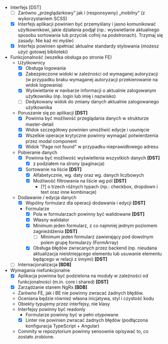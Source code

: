 - Interfejs [DST]
	- [ ] Zarówno „przeglądarkowy” jak i (responsywny) „mobilny” (z wykorzystaniem SCSS)
  - [x] Interfejs aplikacji powinien być przemyślany i jasno komunikować użytkownikowi, jakie działania podjął (np.: wyświetlanie aktualnego sposobu sortowania lub przycisk cofnij na podstronach). Trzymaj się zasady: Nie każ mi myśleć
  - [x] Interfejs powinien spełniać aktualne standardy stylowania (możesz użyć gotowej biblioteki)

- Funkcjonalność (wszelka obsługa po stronie FE)
	- Użytkownicy
		- [x] Obsługa logowania
		- [x] Zabezpieczone widoki w zależności od wymaganej autoryzacji (w przypadku braku wymaganej autoryzacji przekierowanie na widok logowania)
		- [x] Wyświetlanie w navbarze informacji o aktualnie zalogowanym użytkowniku (np. login lub imię i nazwisko)
		- [ ] Dedykowany widok do zmiany danych aktualnie zalogowanego użytkownika
  - Poruszanie się po aplikacji **\[DST\]**
    - [x] Powinna być możliwość przeglądania danych w strukturze master-detail
    - [x] Widok szczegółowy powinien umożliwić edycje i usunięcie
    - [x] Wszelkie operacje krytyczne powinny wymagać potwierdzenia przez modal component
    - [x] Widok "Page not found" w przypadku nieprawidłowego adresu
  - Pobieranie danych
    - [x] Powinna być możliwość wyświetlenia wszystkich danych **\[DST\]**
    	- [x] z podziałem na strony (paginacja)
    - [x] Sortowanie na liście **\[DST\]**
    	- [x] Alfabetycznie, wg. daty oraz wg. danych liczbowych
      - [x] Możliwość filtrowania na liście wg pól **\[DST\]**
      	- [?] o trzech różnych typach (np.: checkbox, dropdown i text oraz inne kombinacje)
  - Dodawanie / edycja danych
  	- [x] Wspólny formularz dla operacji dodawania i edycji **\[DST\]**
    - Formularze
    	- [x] Pola w formularzach powinny być walidowane **\[DST\]**
      	- [x] Własny walidator
        - [x] Minimum jeden formularz, z co najmniej jednym poziomem zagnieżdżenia **\[DST\]**
        	- [ ] Minimum jeden formularz zawierający pod dowolnym polem grupę formularzy (FormArray)
        - [x] Obsługa błędów zwracanych przez backend (np. nieudana aktualizacja nieistniejącego elementu lub usuwanie elementu będącego w relacji z innymi) **\[DST\]**
  - [ ] Internacjonalizacja **\[BDB\]**

- Wymagania niefunkcjonalne
	- [x] Aplikacja powinna być podzielona na moduły w zależności od funkcjonalności (m.in. core i shared) **\[DST\]**
  - [x] Zarządzanie stanem NgRx **\[BDB\]**
  - Zarówno FE, jak i BE nie powinny zwracać żadnych błędów.
  - Oceniana będzie również własna inicjatywa, styl i czystość kodu
  - Obiekty typujemy przez interfejsy, nie klasy
  - Interfejsy powinny być readonly
  	- Formularze powinny być w pełni otypowane
    - [x] Linter nie powinien zwracać żadnych błędów (podłączona konfiguracja TypeScript + Angular)
  - Commity w repozytorium powinny sensownie opisywać to, co zostało zrobione.
